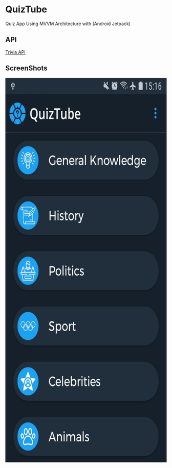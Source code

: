 # QuizTube
Quiz App Using MVVM Architecture with (Android Jetpack)


## API 
[Trivia API](https://opentdb.com/api_config.php)

## ScreenShots
<img src="/Screenshots/Screenshot_1.jpg?raw=true" width="600" height="1200">

